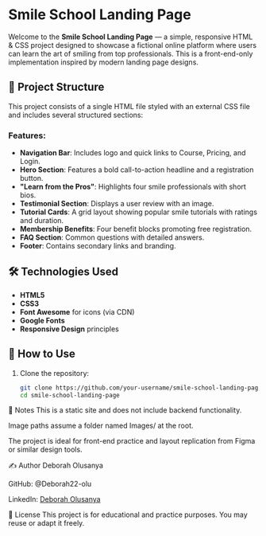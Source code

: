 # Smile School Landing Page

Welcome to the **Smile School Landing Page** — a simple, responsive HTML & CSS project designed to showcase a fictional online platform where users can learn the art of smiling from top professionals. This is a front-end-only implementation inspired by modern landing page designs.

## 📄 Project Structure

This project consists of a single HTML file styled with an external CSS file and includes several structured sections:

### Features:

- **Navigation Bar**: Includes logo and quick links to Course, Pricing, and Login.
- **Hero Section**: Features a bold call-to-action headline and a registration button.
- **"Learn from the Pros"**: Highlights four smile professionals with short bios.
- **Testimonial Section**: Displays a user review with an image.
- **Tutorial Cards**: A grid layout showing popular smile tutorials with ratings and duration.
- **Membership Benefits**: Four benefit blocks promoting free registration.
- **FAQ Section**: Common questions with detailed answers.
- **Footer**: Contains secondary links and branding.

## 🛠 Technologies Used

- **HTML5**
- **CSS3**
- **Font Awesome** for icons (via CDN)
- **Google Fonts** 
- **Responsive Design** principles

## 🚀 How to Use

1. Clone the repository:
   ```bash
   git clone https://github.com/your-username/smile-school-landing-page.git
   cd smile-school-landing-page
📌 Notes
This is a static site and does not include backend functionality.

Image paths assume a folder named Images/ at the root.

The project is ideal for front-end practice and layout replication from Figma or similar design tools.

✍️ Author
Deborah Olusanya

GitHub: @Deborah22-olu

LinkedIn: [Deborah Olusanya](https://www.linkedin.com/in/deboraholusanya/)

📝 License
This project is for educational and practice purposes. You may reuse or adapt it freely.